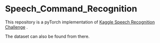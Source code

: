 # Speech_Command_Recognition

This repository is a pyTorch implementation of [Kaggle Speech Recognition Challenge](https://www.kaggle.com/c/tensorflow-speech-recognition-challenge/data) .

The dataset can also be found from there.
